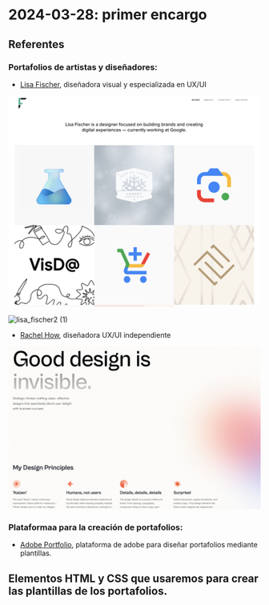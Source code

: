# 2024-03-28: primer encargo

## Referentes

### Portafolios de artistas y diseñadores:

- [Lisa Fischer](https://www.lisasuefischer.com/), diseñadora visual y especializada en UX/UI
  

![lisa fischer](./lisa_fischer.png)

![lisa_fischer2 (1)](https://github.com/janisepulveda/fad9100-2024-1/assets/144460794/a61546d9-7575-405c-bb9f-810d4cc0b69c)


- [Rachel How](https://www.rachelhow.com/about), diseñadora UX/UI independiente

![Rachel How](./rachel_how.png)

### Plataformaa para la creación de portafolios:

- [Adobe Portfolio](https://www.portfolio.adobe.com/), plataforma de adobe para diseñar portafolios mediante plantillas.


  
## Elementos HTML y CSS que usaremos para crear las plantillas de los portafolios.
